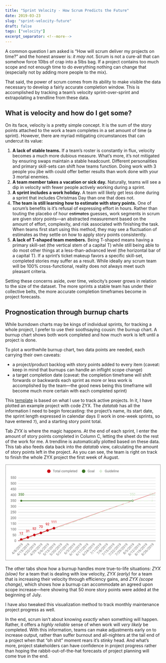 ```yaml
---
title: "Sprint Velocity - How Scrum Predicts the Future"
date: 2019-03-23
slug: "sprint-velocity-future"
draft: false
tags: ["velocity"]
excerpt_separator: <!--more-->
---
```


A common question I am asked is “How will scrum deliver my projects on time?” and the honest answer is: _it may not_. Scrum is not a cure-all that can somehow force 10lbs of crap into a 5lbs bag. If a project contains too much scope and not enough time to do everything nothing can change that (especially not by adding more people to the mix).

That said, the power of scrum comes from its ability to make visible the data necessary to develop a fairly accurate completion window. This is accomplished by tracking a team’s velocity sprint-over-sprint and extrapolating a trendline from these data.

<!--more-->

## What is velocity and how do I get some?
On its face, velocity is a pretty simple concept. It is the sum of the story points attached to the work a team completes in a set amount of time (a sprint). However, there are myriad mitigating circumstances that can undercut its value:

1. **A lack of stable teams.** If a team’s roster is constantly in flux, velocity becomes a much more dubious measure. What’s more, it’s not mitigated by ensuring swaps maintain a stable headcount. Different personalities and primary skill-sets can shift how teams function. Doing work with 3 people you jibe with could offer better results than work done with your 3 mortal enemies.
2. **A team member takes a vacation or sick day.** Naturally, teams will see a dip in velocity with fewer people actively working during a sprint.
3. **A sprint includes a work holiday.** A team will likely get less done during a sprint that includes Christmas Day than one that does not.
4. **The team is still learning how to estimate with story points.** One of scrum’s benefits is it’s refusal of expressing effort in hours. Rather than touting the placebo of hour ~~estimates~~ guesses, work segments in scrum are given story points—an abstracted measurement based on the amount of effort, complexity, and risk associated with finishing the task. When teams first start using this method, they may see a fluctuation of estimates as they settle on how to apply story points consistently.
5. **A lack of T-shaped team members.** Being T-shaped means having a primary skill-set (the vertical stem of a capital T) while still being able to do most other things at a less-than-advanced level (the horizontal bar of a capital T). If a sprint’s ticket makeup favors a specific skill-set, completed stories may suffer as a result. While ideally any scrum team will be 100% cross-functional, reality does not always meet such pleasant criteria.

Setting these concerns aside, over time, velocity’s power grows in relation to the size of the dataset. The more sprints a stable team has under their collective belts, the more accurate completion timeframes become in project forecasts.

## Prognostication through burnup charts
While burndown charts may be kings of individual sprints, for tracking a whole project, I prefer to use their soothsaying cousin: the burnup chart. A burnup chart shows both work completed and how much work is left until a project is done.

To plot a worthwhile burnup chart, two data points are needed, each carrying their own caveats:

+ a project/product backlog with story points added to every item (caveat: keep in mind that burnups can handle an inflight scope change)
+ a target completion date (caveat: the completion timeframe will shift forwards or backwards each sprint as more or less work is accomplished by the team&mdash;the good news being this timeframe will become much more certain with each completed sprint)

This [template](https://docs.google.com/spreadsheets/d/1SDUb8vYjY7caB2_nIH3qQWRaqbu_rwQapzFjsAXWuxQ/edit?usp=sharing) is based on what I use to track active projects. In it, I have plotted an example project with code ZYX. The _datatab_ has all the information I need to begin forecasting: the project’s name, its start date, the sprint length expressed in calendar days (I work in one-week sprints, so have entered `7`), and a starting story point total.

Tab _ZYX_ is where the magic happens. At the end of each sprint, I enter the amount of story points completed in Column C, letting the sheet do the rest of the work for me. A trendline is automatically plotted based on these data. This tab also feeds data back into the _datatab_ view, calculating the amount of story points left in the project. As you can see, the team is right on track to finish the whole ZYX project the first week of August.

![](/assets/images/burnup-chart.png)

The other tabs show how a burnup handles more true-to-life situations: _ZYX (slow)_ for a team that is dealing with low velocity, _ZYX (early)_ for a team that is increasing their velocity through efficiency gains, and _ZYX (scope change)_, which shows how a burnup can accommodate an agreed upon scope increase&mdash;here showing that 50 more story points were added at the beginning of July.

I have also tweaked this visualization method to track monthly maintenance project progress as well.

In the end, scrum isn’t about knowing _exactly_ when something will happen. Rather, it offers a _highly reliable_ sense of when work will _very likely_ be completed. With this information, teams can make adjustments early on to increase output, rather than suffer burnout and all-nighters at the tail end of a project when that “oh shit” moment rears it’s stinky head. And what’s more, project stakeholders can have confidence in project progress rather than hoping the rabbit-out-of-the-hat forecasts of project planning will come true in the end.
